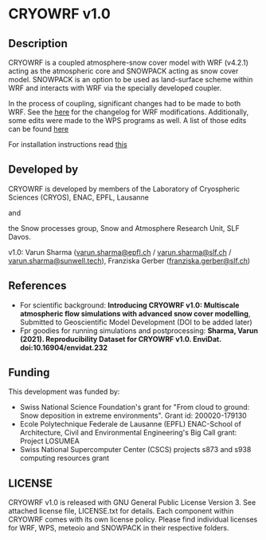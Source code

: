 # CRYOWRF v1.0

## Description

CRYOWRF is a coupled atmosphere-snow cover model with WRF (v4.2.1) acting as the atmospheric core and SNOWPACK acting as snow cover model. SNOWPACK is an option to be used as land-surface scheme within WRF and interacts with WRF via the specially developed coupler. 

In the process of coupling, significant changes had to be made to both WRF. See the [here](changelog_WRF.md) for the changelog for WRF modifications. 
Additionally, some edits were made to the WPS programs as well. A list of those edits can be found [here](changelog_WPS.md)

For installation instructions read [this](INSTALL.md)

## Developed by

CRYOWRF is developed by members of the Laboratory of Cryospheric Sciences (CRYOS), ENAC, EPFL, Lausanne

and 

the Snow processes group, Snow and Atmosphere Research Unit, SLF Davos.

v1.0: Varun Sharma (varun.sharma@epfl.ch / varun.sharma@slf.ch / varun.sharma@sunwell.tech), Franziska Gerber (franziska.gerber@slf.ch)

## References
* For scientific background: **Introducing CRYOWRF v1.0: Multiscale atmospheric flow simulations with advanced snow cover modelling**, Submitted to Geoscientific Model Development (DOI to be added later)
* Fpr goodies for running simulations and postprocessing: **Sharma, Varun (2021). Reproducibility Dataset for CRYOWRF v1.0. EnviDat. doi:10.16904/envidat.232**

## Funding

This development was funded by:
* Swiss National Science Foundation's grant for "From cloud to ground: Snow deposition in extreme environments". Grant id: 200020-179130
* Ecole Polytechnique Federale de Lausanne (EPFL) ENAC-School of Architecture, Civil and Environmental Engineering's Big Call grant: Project LOSUMEA
* Swiss National Supercomputer Center (CSCS) projects s873 and s938 computing resources grant

## LICENSE
CRYOWRF v1.0 is released with GNU General Public License Version 3. See attached license file, LICENSE.txt for details.
Each component within CRYOWRF comes with its own license policy. Please find individual licenses for WRF, WPS, meteoio and SNOWPACK in their respective folders.

